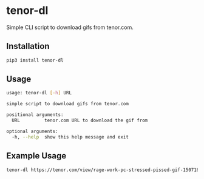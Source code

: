 # tenor-dl

Simple CLI script to download gifs from tenor.com.

## Installation

```bash
pip3 install tenor-dl
```

## Usage

```bash
usage: tenor-dl [-h] URL

simple script to download gifs from tenor.com

positional arguments:
  URL         tenor.com URL to download the gif from

optional arguments:
  -h, --help  show this help message and exit
```

## Example Usage

```bash
tenor-dl https://tenor.com/view/rage-work-pc-stressed-pissed-gif-15071896
```
